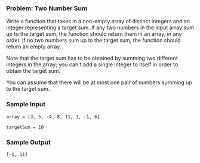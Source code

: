 
 <h3>Problem: Two Number Sum</h3>

 Write a function that takes in a non-empty array of distinct integers and an
  integer representing a target sum. If any two numbers in the input array sum
  up to the target sum, the function should return them in an array, in any
  order. If no two numbers sum up to the target sum, the function should return
  an empty array.


  Note that the target sum has to be obtained by summing two different integers
  in the array; you can't add a single integer to itself in order to obtain the
  target sum.


  You can assume that there will be at most one pair of numbers summing up to
  the target sum.

<h3>Sample Input</h3>

    array = [3, 5, -4, 8, 11, 1, -1, 6]
  
    targetSum = 10
  
<h3>Sample Output</h3>

    [-1, 11] 
